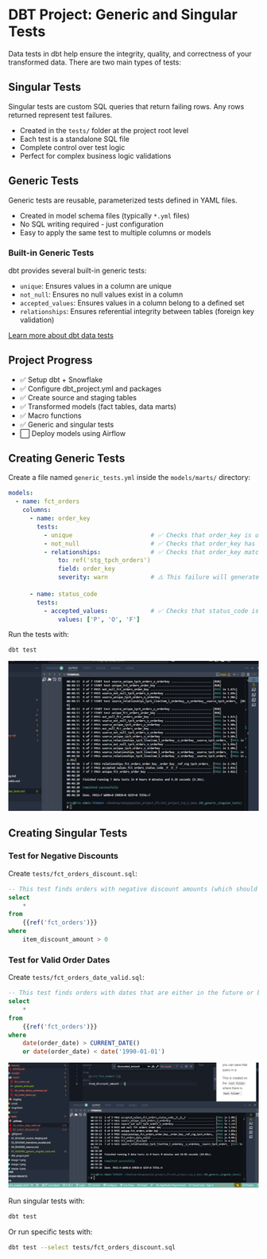 # DBT Project: Generic and Singular Tests

Data tests in dbt help ensure the integrity, quality, and correctness of your transformed data. There are two main types of tests:

## Singular Tests

Singular tests are custom SQL queries that return failing rows. Any rows returned represent test failures.

- Created in the `tests/` folder at the project root level
- Each test is a standalone SQL file
- Complete control over test logic
- Perfect for complex business logic validations

## Generic Tests

Generic tests are reusable, parameterized tests defined in YAML files.

- Created in model schema files (typically `*.yml` files)
- No SQL writing required - just configuration
- Easy to apply the same test to multiple columns or models

### Built-in Generic Tests

dbt provides several built-in generic tests:

- `unique`: Ensures values in a column are unique
- `not_null`: Ensures no null values exist in a column
- `accepted_values`: Ensures values in a column belong to a defined set
- `relationships`: Ensures referential integrity between tables (foreign key validation)

[Learn more about dbt data tests](https://docs.getdbt.com/docs/build/data-tests)

## Project Progress
- ✅ Setup dbt + Snowflake
- ✅ Configure dbt_project.yml and packages
- ✅ Create source and staging tables
- ✅ Transformed models (fact tables, data marts)
- ✅ Macro functions
- ✅ Generic and singular tests
- ⬜ Deploy models using Airflow

## Creating Generic Tests

Create a file named `generic_tests.yml` inside the `models/marts/` directory:

```yaml
models:
  - name: fct_orders
    columns:
      - name: order_key
        tests:
          - unique                      # ✅ Checks that order_key is unique
          - not_null                    # ✅ Checks that order_key has no nulls
          - relationships:              # ✅ Checks that order_key matches a key in another model
              to: ref('stg_tpch_orders')
              field: order_key
              severity: warn            # ⚠️ This failure will generate a warning instead of error

      - name: status_code
        tests:
          - accepted_values:            # ✅ Checks that status_code is one of P, O, or F
              values: ['P', 'O', 'F']
```

Run the tests with:
```bash
dbt test
```

![Successful test run](image-4.png)

## Creating Singular Tests

### Test for Negative Discounts

Create `tests/fct_orders_discount.sql`:

```sql
-- This test finds orders with negative discount amounts (which should not exist)
select
    *
from
    {{ref('fct_orders')}}
where
    item_discount_amount > 0
```

### Test for Valid Order Dates

Create `tests/fct_orders_date_valid.sql`:

```sql
-- This test finds orders with dates that are either in the future or before 1990
select
    *
from
    {{ref('fct_orders')}}
where
    date(order_date) > CURRENT_DATE()
    or date(order_date) < date('1990-01-01')
```

![Singular test results](image-5.png)

Run singular tests with:
```bash
dbt test
```

Or run specific tests with:
```bash
dbt test --select tests/fct_orders_discount.sql
```
